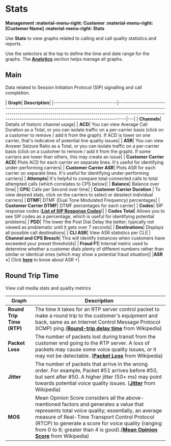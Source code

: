 # Stats

**Management :material-menu-right: Customer :material-menu-right: [Customer Name] :material-menu-right: Stats**

Use **Stats** to view graphs related to calling and call quality statistics and reports.

Use the selectors at the top to define the time and date range for the graphs. The [**Analytics**](https://docs.connexcs.com/developers/analytics/) section helps manage all graphs.

## Main

Data related to Session Initiation Protocol (SIP) signalling and call completion.  

| **Graph**| **Description**|
|-------------------------------|----------------------------------------------------------------------------------------------------------------------------------------------------------------------------------------------------------------------------------------------|---|
| **Channels**| Details of historic channel usage|
| **ACD**| You can view Average Call Duration as a Total, or you can isolate traffic on a per-carrier basis (click on a customer to remove / add it from the graph). If ACD is lower on one carrier, that's indicative of potential line quality issues|
| **ASR**| You can view Answer Seizure Ratio as a Total, or you can isolate traffic on a per-carrier basis (click on a customer to remove / add it from the graph). If some carriers are lower than others, this may create an issue|
| **Customer Carrier ACD**| Plots ACD for each carrier on separate lines. It's useful for identifying under-performing carriers|
| **Customer Carrier ASR**| Plots ASR for each carrier on separate lines. It's useful for identifying under-performing carriers|
| **Attempts**| It's helpful to compare total connected calls to total attempted calls (which correlates to CPS below)|
| **Balance**| Balance over time|
| **CPS**| Calls per Second over time|
| **Customer Carrier Duration** | To view desired stats, click on the carriers to select or deselect individual carriers|
| **DTMF**| DTMF (Dual Tone Modulated Frequency) percentages|
| **Customer Carrier DTMF**| DTMF percentages for each carrier|
| **Codes**| SIP response codes ([**List of SIP Response Codes**](https://en.wikipedia.org/wiki/List_of_SIP_response_codes))|
| **Codes Total**| Allows you to see SIP codes as a percentage, which is useful for identifying potential problems|
| **PDD**| The lower the Post Dial Delay the better; typically not viewed as problematic until it gets over 7 seconds|
| **Destinations**| Displays all possible call destinations|
| **CLI ASR**| View ASR statistics per CLI|
| **Channel and CPS Breach**| This will identify instances when customers have exceeded your preset thresholds|
| **Fraud F1**| Internal metric used to determine whether a customer dials plenty of different numbers rather than similar or identical ones (which may show a potential fraud situation)|
|**ASR +**| Click [**here**](https://docs.connexcs.com/customer/routing/#answer-seizure-ratio-plus-details) to know about ASR +|

## Round Trip Time

View call media stats and quality metrics

| **Graph**           | **Description**                                                                                                                                                                                                                                                                                                                                                                             |
|---------------------|-----------------------------------------------------------------------------------------------------------------------------------|
| **Round Trip Time (RTP)** | The time it takes for an RTP server control packet to make a round trip to the customer's equipment and back, same as an Internet Control Message Protocol (ICMP) ping.([**Round-trip delay time**](https://en.wikipedia.org/wiki/Round-trip_delay_time) from Wikipedia)                                                                                                                 |
| **Packet Loss**     | The number of packets lost during transit from the customer end going to the RTP server. A loss of packets may cause some voice quality issues, or it may not be detectable. ([**Packet Loss**](https://en.wikipedia.org/wiki/Packet_loss) from Wikipedia)                                                                                                                                  |
| **Jitter**          | The number of packets that arrive in the wrong order. For example, Packet #51 arrives before #50, but sent after #50. A higher jitter (50+ ms) may point towards potential voice quality issues. ([**Jitter**](https://en.wikipedia.org/wiki/Jitter) from Wikipedia)                                                                                                                     |
| **MOS**             | Mean Opinion Score considers all the above-mentioned factors and generates a value that represents total voice quality; essentially, an average measure of Real-Time Transport Control Protocol (RTCP) to generate a score for voice quality (ranging from 0 to 6; greater than 4 is good).([**Mean Opinion Score**](https://en.wikipedia.org/wiki/Mean_opinion_score) from Wikipedia)|
